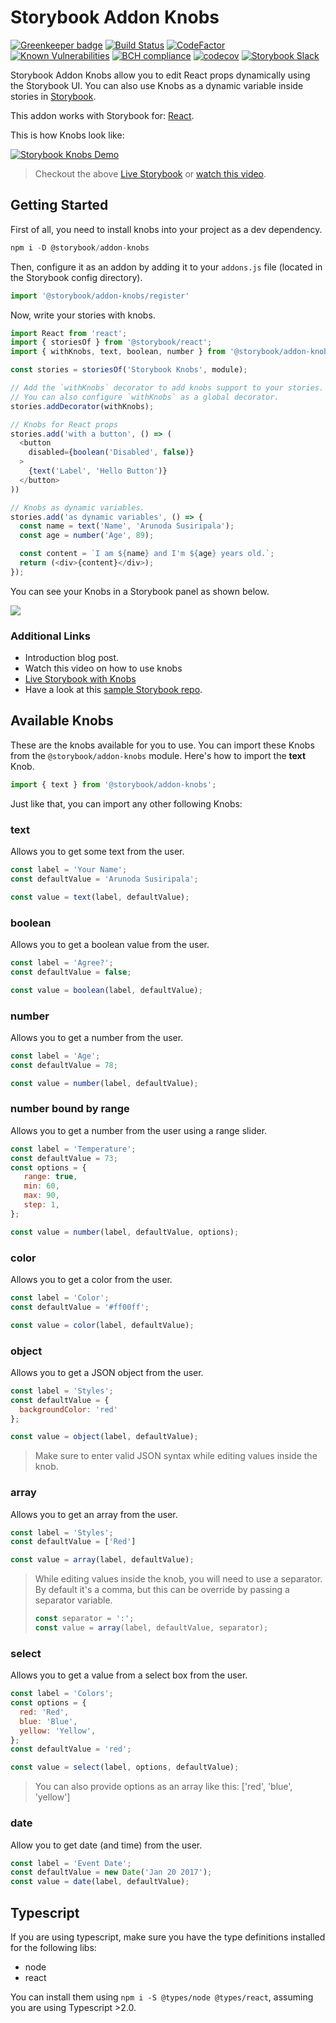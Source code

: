 # Storybook Addon Knobs
[![Greenkeeper badge](https://badges.greenkeeper.io/storybooks/storybook.svg)](https://greenkeeper.io/)
[![Build Status](https://travis-ci.org/storybooks/storybook.svg?branch=master)](https://travis-ci.org/storybooks/storybook)
[![CodeFactor](https://www.codefactor.io/repository/github/storybooks/storybook/badge)](https://www.codefactor.io/repository/github/storybooks/storybook)
[![Known Vulnerabilities](https://snyk.io/test/github/storybooks/storybook/8f36abfd6697e58cd76df3526b52e4b9dc894847/badge.svg)](https://snyk.io/test/github/storybooks/storybook/8f36abfd6697e58cd76df3526b52e4b9dc894847)
[![BCH compliance](https://bettercodehub.com/edge/badge/storybooks/storybook)](https://bettercodehub.com/results/storybooks/storybook) [![codecov](https://codecov.io/gh/storybooks/storybook/branch/master/graph/badge.svg)](https://codecov.io/gh/storybooks/storybook)
[![Storybook Slack](https://storybooks-slackin.herokuapp.com/badge.svg)](https://storybooks-slackin.herokuapp.com/)

Storybook Addon Knobs allow you to edit React props dynamically using the Storybook UI.
You can also use Knobs as a dynamic variable inside stories in [Storybook](https://storybooks.js.org).

This addon works with Storybook for:
[React](https://github.com/storybooks/storybook/tree/master/app/react).

This is how Knobs look like:

[![Storybook Knobs Demo](docs/storybook-knobs-example.png)](https://git.io/vXdhZ)

> Checkout the above [Live Storybook](https://git.io/vXdhZ) or [watch this video](https://www.youtube.com/watch?v=kopW6vzs9dg&feature=youtu.be).

## Getting Started

First of all, you need to install knobs into your project as a dev dependency.

```js
npm i -D @storybook/addon-knobs
```

Then, configure it as an addon by adding it to your `addons.js` file (located in the Storybook config directory).

```js
import '@storybook/addon-knobs/register'
```

Now, write your stories with knobs.

```js
import React from 'react';
import { storiesOf } from '@storybook/react';
import { withKnobs, text, boolean, number } from '@storybook/addon-knobs';

const stories = storiesOf('Storybook Knobs', module);

// Add the `withKnobs` decorator to add knobs support to your stories.
// You can also configure `withKnobs` as a global decorator.
stories.addDecorator(withKnobs);

// Knobs for React props
stories.add('with a button', () => (
  <button
    disabled={boolean('Disabled', false)}
  >
    {text('Label', 'Hello Button')}
  </button>
))

// Knobs as dynamic variables.
stories.add('as dynamic variables', () => {
  const name = text('Name', 'Arunoda Susiripala');
  const age = number('Age', 89);

  const content = `I am ${name} and I'm ${age} years old.`;
  return (<div>{content}</div>);
});
```

You can see your Knobs in a Storybook panel as shown below.

![](docs/demo.png)

### Additional Links

* Introduction blog post.
* Watch this video on how to use knobs
* [Live Storybook with Knobs](https://goo.gl/uX9WLf)
* Have a look at this [sample Storybook repo](https://github.com/kadira-samples/storybook-knobs-example).

## Available Knobs

These are the knobs available for you to use. You can import these Knobs from the `@storybook/addon-knobs` module.
Here's how to import the **text** Knob.

```js
import { text } from '@storybook/addon-knobs';
```

Just like that, you can import any other following Knobs:

### text

Allows you to get some text from the user.

```js
const label = 'Your Name';
const defaultValue = 'Arunoda Susiripala';

const value = text(label, defaultValue);
```

### boolean

Allows you to get a boolean value from the user.

```js
const label = 'Agree?';
const defaultValue = false;

const value = boolean(label, defaultValue);
```

### number

Allows you to get a number from the user.

```js
const label = 'Age';
const defaultValue = 78;

const value = number(label, defaultValue);
```

### number bound by range

Allows you to get a number from the user using a range slider.

```js
const label = 'Temperature';
const defaultValue = 73;
const options = {
   range: true,
   min: 60,
   max: 90,
   step: 1,
};

const value = number(label, defaultValue, options);
```

### color

Allows you to get a color from the user.

```js
const label = 'Color';
const defaultValue = '#ff00ff';

const value = color(label, defaultValue);
```

### object

Allows you to get a JSON object from the user.

```js
const label = 'Styles';
const defaultValue = {
  backgroundColor: 'red'
};

const value = object(label, defaultValue);
```

> Make sure to enter valid JSON syntax while editing values inside the knob.

### array

Allows you to get an array from the user.

```js
const label = 'Styles';
const defaultValue = ['Red']

const value = array(label, defaultValue);
```

> While editing values inside the knob, you will need to use a separator.
> By default it's a comma, but this can be override by passing a separator variable.
>
> ```js
> const separator = ':';
> const value = array(label, defaultValue, separator);
> ```

### select

Allows you to get a value from a select box from the user.

```js
const label = 'Colors';
const options = {
  red: 'Red',
  blue: 'Blue',
  yellow: 'Yellow',
};
const defaultValue = 'red';

const value = select(label, options, defaultValue);
```

> You can also provide options as an array like this: ['red', 'blue', 'yellow']

### date

Allow you to get date (and time) from the user.

```js
const label = 'Event Date';
const defaultValue = new Date('Jan 20 2017');
const value = date(label, defaultValue);
```

## Typescript

If you are using typescript, make sure you have the type definitions installed for the following libs:

- node
- react

You can install them using `npm i -S @types/node @types/react`, assuming you are using Typescript >2.0.
